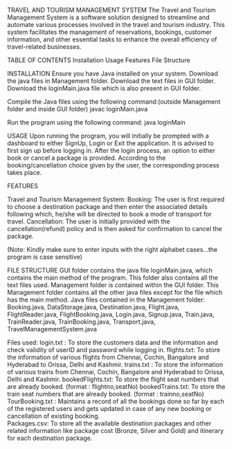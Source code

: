 TRAVEL AND TOURISM MANAGEMENT SYSTEM
The Travel and Tourism Management System is a software solution designed to streamline and automate various processes involved in the travel and tourism industry. This system facilitates the management of reservations, bookings, customer information, and other essential tasks to enhance the overall efficiency of travel-related businesses.

TABLE OF CONTENTS
Installation
Usage
Features
File Structure

INSTALLATION
Ensure you have Java installed on your system.
Download the java files in Management folder.
Download the text files in GUI folder.
Download the loginMain.java file which is also present in GUI folder.

Compile the Java files using the following command:(outside Management folder and inside GUI folder)
javac loginMain.java

Run the program using the following command:
java loginMain

USAGE
Upon running the program, you will initially be prompted with a dashboard to either SignUp, Login or Exit the application. It is advised to first sign up before logging in. After the login process, an option to either book or cancel a package is provided. According to the booking/cancellation choice given by the user, the corresponding process takes place. 

FEATURES

Travel and Tourism Management System:
Booking: The user is first required to choose a destination package and then enter the associated details following which, he/she will be directed to book a mode of transport for travel.
Cancellation: The user is initially provided with the cancellation(refund) policy and is then asked for confirmation to cancel the package. 

(Note:  Kindly make sure to enter inputs with the right alphabet cases...the program is case sensitive)

FILE STRUCTURE
GUI folder contains the java file loginMain.java, which contains the main method of the program. This folder also contains all the text files used.
Management folder is contained within the GUI folder. This Management folder contains all the other java files except for the file which has the main method. 
Java files contained in the Management folder: Booking.java, DataStorage.java, Destination.java, Flight.java, FlightReader.java, FlightBooking.java, Login.java, Signup.java, Train.java, TrainReader.java, TrainBooking.java, Transport.java, TravelManagementSystem.java

Files used: 
login.txt : To store the customers data and the information and check validity of userID and password while logging in. 
flights.txt: To store the information of various flights from Chennai, Cochin, Bangalore and Hyderabad to Orissa, Delhi and Kashmir. 
trains.txt : To store the information of various trains from Chennai, Cochin, Bangalore and Hyderabad to Orissa, Delhi and Kashmir. 
bookedFlights.txt: To store the flight seat numbers that are already booked. (format : flightno,seatNo)
bookedTrains.txt: To store the train seat numbers that are already booked. (format : trainno,seatNo)
TourBooking.txt : Maintains a record of all the bookings done so far by each of the registered users and gets updated in case of any new booking or cancellation of existing booking.  
Packages.csv: To store all the available destination packages and other related information like package cost  (Bronze, Silver and Gold) and itinerary for each destination package.